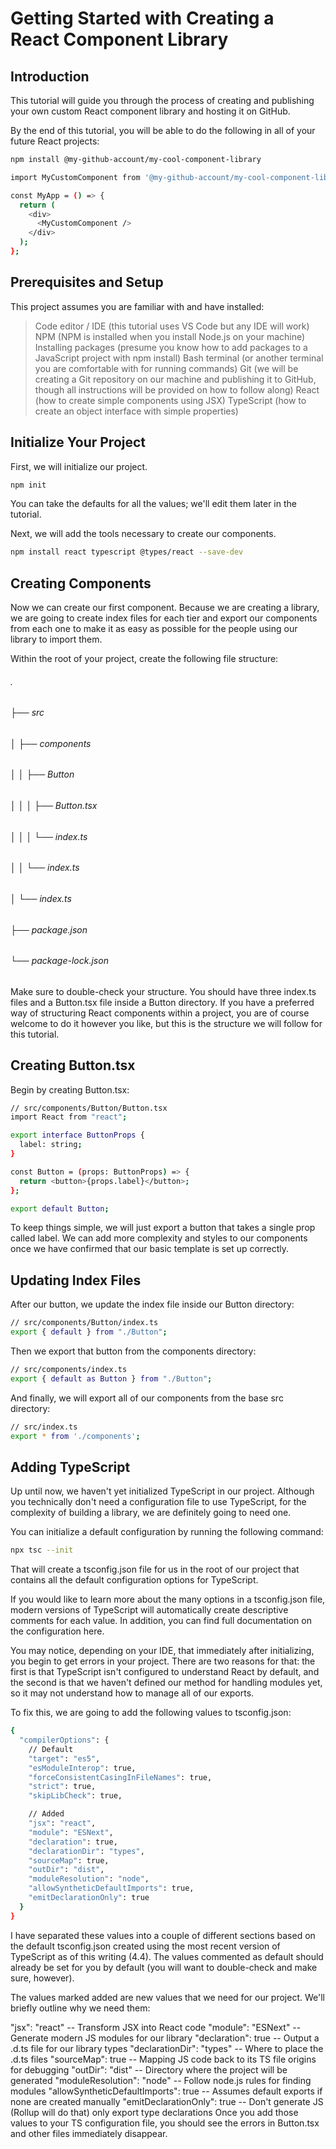 # Getting Started with Creating a React Component Library

## Introduction

This tutorial will guide you through the process of creating and publishing your own custom React component library and hosting it on GitHub.

By the end of this tutorial, you will be able to do the following in all of your future React projects:

```bash
npm install @my-github-account/my-cool-component-library

import MyCustomComponent from '@my-github-account/my-cool-component-library';

const MyApp = () => {
  return (
    <div>
      <MyCustomComponent />
    </div>
  );
};
```
## Prerequisites and Setup
This project assumes you are familiar with and have installed:

 >Code editor / IDE (this tutorial uses VS Code but any IDE will work)
 >NPM (NPM is installed when you install Node.js on your machine)
 >Installing packages (presume you know how to add packages to a JavaScript project with npm install)
 >Bash terminal (or another terminal you are comfortable with for running commands)
 >Git (we will be creating a Git repository on our machine and publishing it to GitHub, though all instructions will be provided on how to follow along)
 >React (how to create simple components using JSX)
 >TypeScript (how to create an object interface with simple properties)


## Initialize Your Project
First, we will initialize our project.

```bash
npm init
```
You can take the defaults for all the values; we'll edit them later in the tutorial.

Next, we will add the tools necessary to create our components.
```bash
npm install react typescript @types/react --save-dev
```
## Creating Components
Now we can create our first component. Because we are creating a library, we are going to create index files for each tier and export our components from each one to make it as easy as possible for the people using our library to import them.

Within the root of your project, create the following file structure:
###### .
###### ├── src
###### │   ├── components
###### │   │   ├── Button
###### │   │   │   ├── Button.tsx
###### │   │   │   └── index.ts
###### │   │   └── index.ts
###### │   └── index.ts
###### ├── package.json
###### └── package-lock.json
Make sure to double-check your structure. You should have three index.ts files and a Button.tsx file inside a Button directory. If you have a preferred way of structuring React components within a project, you are of course welcome to do it however you like, but this is the structure we will follow for this tutorial.

## Creating Button.tsx
Begin by creating Button.tsx:
```bash
// src/components/Button/Button.tsx
import React from "react";

export interface ButtonProps {
  label: string;
}

const Button = (props: ButtonProps) => {
  return <button>{props.label}</button>;
};

export default Button;
```
To keep things simple, we will just export a button that takes a single prop called label. We can add more complexity and styles to our components once we have confirmed that our basic template is set up correctly.

## Updating Index Files
After our button, we update the index file inside our Button directory:
```bash
// src/components/Button/index.ts
export { default } from "./Button";
```
Then we export that button from the components directory:
```bash
// src/components/index.ts
export { default as Button } from "./Button";
```
And finally, we will export all of our components from the base src directory:
```bash 
// src/index.ts
export * from './components';
```
## Adding TypeScript
Up until now, we haven't yet initialized TypeScript in our project. Although you technically don't need a configuration file to use TypeScript, for the complexity of building a library, we are definitely going to need one.

You can initialize a default configuration by running the following command:
```bash
npx tsc --init
```
That will create a tsconfig.json file for us in the root of our project that contains all the default configuration options for TypeScript.

If you would like to learn more about the many options in a tsconfig.json file, modern versions of TypeScript will automatically create descriptive comments for each value. In addition, you can find full documentation on the configuration here.

You may notice, depending on your IDE, that immediately after initializing, you begin to get errors in your project. There are two reasons for that: the first is that TypeScript isn't configured to understand React by default, and the second is that we haven't defined our method for handling modules yet, so it may not understand how to manage all of our exports.

To fix this, we are going to add the following values to tsconfig.json:
```bash
{
  "compilerOptions": {
    // Default
    "target": "es5",
    "esModuleInterop": true,
    "forceConsistentCasingInFileNames": true,
    "strict": true,
    "skipLibCheck": true,

    // Added
    "jsx": "react",
    "module": "ESNext",
    "declaration": true,
    "declarationDir": "types",
    "sourceMap": true,
    "outDir": "dist",
    "moduleResolution": "node",
    "allowSyntheticDefaultImports": true,
    "emitDeclarationOnly": true
  }
}
```
I have separated these values into a couple of different sections based on the default tsconfig.json created using the most recent version of TypeScript as of this writing (4.4). The values commented as default should already be set for you by default (you will want to double-check and make sure, however).

The values marked added are new values that we need for our project. We'll briefly outline why we need them:

"jsx": "react" -- Transform JSX into React code
"module": "ESNext" -- Generate modern JS modules for our library
"declaration": true -- Output a .d.ts file for our library types
"declarationDir": "types" -- Where to place the .d.ts files
"sourceMap": true -- Mapping JS code back to its TS file origins for debugging
"outDir": "dist" -- Directory where the project will be generated
"moduleResolution": "node" -- Follow node.js rules for finding modules
"allowSyntheticDefaultImports": true -- Assumes default exports if none are created manually
"emitDeclarationOnly": true -- Don't generate JS (Rollup will do that) only export type declarations
Once you add those values to your TS configuration file, you should see the errors in Button.tsx and other files immediately disappear.






